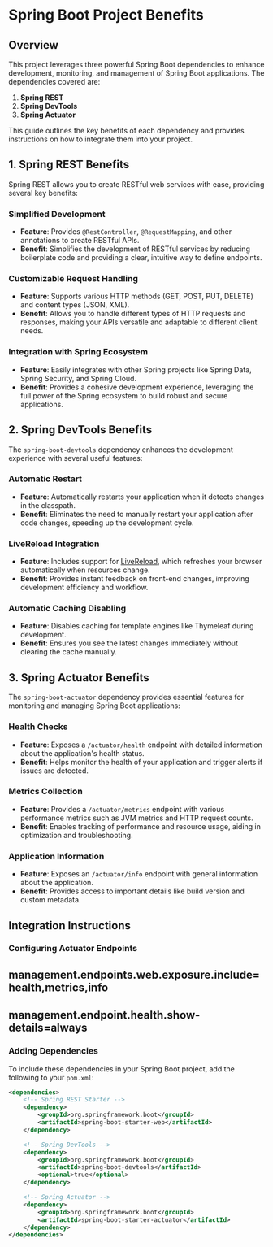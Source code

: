 # Spring Boot Project Benefits

## Overview

This project leverages three powerful Spring Boot dependencies to enhance development, monitoring, and management of Spring Boot applications. The dependencies covered are:

1. **Spring REST**
2. **Spring DevTools**
3. **Spring Actuator**

This guide outlines the key benefits of each dependency and provides instructions on how to integrate them into your project.

## 1. Spring REST Benefits

Spring REST allows you to create RESTful web services with ease, providing several key benefits:

### **Simplified Development**
   - **Feature**: Provides `@RestController`, `@RequestMapping`, and other annotations to create RESTful APIs.
   - **Benefit**: Simplifies the development of RESTful services by reducing boilerplate code and providing a clear, intuitive way to define endpoints.

### **Customizable Request Handling**
   - **Feature**: Supports various HTTP methods (GET, POST, PUT, DELETE) and content types (JSON, XML).
   - **Benefit**: Allows you to handle different types of HTTP requests and responses, making your APIs versatile and adaptable to different client needs.

### **Integration with Spring Ecosystem**
   - **Feature**: Easily integrates with other Spring projects like Spring Data, Spring Security, and Spring Cloud.
   - **Benefit**: Provides a cohesive development experience, leveraging the full power of the Spring ecosystem to build robust and secure applications.

## 2. Spring DevTools Benefits

The `spring-boot-devtools` dependency enhances the development experience with several useful features:

### **Automatic Restart**
   - **Feature**: Automatically restarts your application when it detects changes in the classpath.
   - **Benefit**: Eliminates the need to manually restart your application after code changes, speeding up the development cycle.

### **LiveReload Integration**
   - **Feature**: Includes support for [LiveReload](http://livereload.com/), which refreshes your browser automatically when resources change.
   - **Benefit**: Provides instant feedback on front-end changes, improving development efficiency and workflow.

### **Automatic Caching Disabling**
   - **Feature**: Disables caching for template engines like Thymeleaf during development.
   - **Benefit**: Ensures you see the latest changes immediately without clearing the cache manually.

## 3. Spring Actuator Benefits

The `spring-boot-actuator` dependency provides essential features for monitoring and managing Spring Boot applications:

### **Health Checks**
   - **Feature**: Exposes a `/actuator/health` endpoint with detailed information about the application's health status.
   - **Benefit**: Helps monitor the health of your application and trigger alerts if issues are detected.

### **Metrics Collection**
   - **Feature**: Provides a `/actuator/metrics` endpoint with various performance metrics such as JVM metrics and HTTP request counts.
   - **Benefit**: Enables tracking of performance and resource usage, aiding in optimization and troubleshooting.

### **Application Information**
   - **Feature**: Exposes an `/actuator/info` endpoint with general information about the application.
   - **Benefit**: Provides access to important details like build version and custom metadata.

## Integration Instructions
### Configuring Actuator Endpoints
## management.endpoints.web.exposure.include=health,metrics,info
## management.endpoint.health.show-details=always
### Adding Dependencies

To include these dependencies in your Spring Boot project, add the following to your `pom.xml`:

```xml
<dependencies>
    <!-- Spring REST Starter -->
    <dependency>
        <groupId>org.springframework.boot</groupId>
        <artifactId>spring-boot-starter-web</artifactId>
    </dependency>

    <!-- Spring DevTools -->
    <dependency>
        <groupId>org.springframework.boot</groupId>
        <artifactId>spring-boot-devtools</artifactId>
        <optional>true</optional>
    </dependency>

    <!-- Spring Actuator -->
    <dependency>
        <groupId>org.springframework.boot</groupId>
        <artifactId>spring-boot-starter-actuator</artifactId>
    </dependency>
</dependencies>


